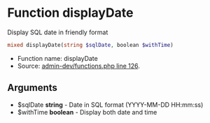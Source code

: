 Function displayDate
===========================

Display SQL date in friendly format



```php
mixed displayDate(string $sqlDate, boolean $withTime)
```

* Function name: displayDate
* Source: [admin-dev/functions.php line 126](https://github.com/PrestaShop/PrestaShop/blob/1.6.0.4/admin-dev/functions.php#L126).

Arguments
---------

* $sqlDate **string** - Date in SQL format (YYYY-MM-DD HH:mm:ss)
* $withTime **boolean** - Display both date and time

